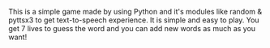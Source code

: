 This is a simple game made by using Python and it's modules like random & pyttsx3 to get text-to-speech experience. It is simple and easy to play. You get 7 lives to guess the word and you can add new words as much as you want! 
